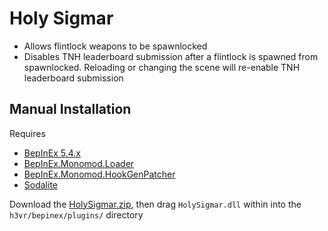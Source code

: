 # Holy Sigmar
- Allows flintlock weapons to be spawnlocked
- Disables TNH leaderboard submission after a flintlock is spawned from spawnlocked. Reloading or changing the scene will re-enable TNH leaderboard submission

## Manual Installation
Requires
- [BepInEx 5.4.x](https://github.com/BepInEx/BepInEx)
- [BepInEx.Monomod.Loader](https://github.com/BepInEx/BepInEx.MonoMod.Loader)
- [BepInEx.Monomod.HookGenPatcher](https://github.com/harbingerofme/Bepinex.Monomod.HookGenPatcher)
- [Sodalite](https://github.com/H3VR-Modding/Sodalite)

Download the [HolySigmar.zip](https://github.com/Maiq-The-Dude/HolySigmar/releases/latest), then drag `HolySigmar.dll` within into the `h3vr/bepinex/plugins/` directory
